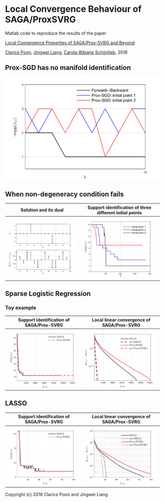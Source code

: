 # Local Convergence Behaviour of SAGA/ProxSVRG

Matlab code to reproduce the results of the paper

[Local Convergence Properties of SAGA/Prox-SVRG and Beyond](http://proceedings.mlr.press/v80/poon18a.html)

[Clarice Poon](https://cmhsp2.github.io/), [Jingwei Liang](https://jliang993.github.io/), [Carola-Bibiane Schönlieb](http://www.damtp.cam.ac.uk/user/cbs31/Home.html), 2018



## Prox-SGD has no manifold identification

![Prox-SGD has no identification](codes/Prox-SGD-no-identification/Supp-ProxSGD-LASSO.png)



## When non-degeneracy condition fails

Solution and its dual          |  Support identification of three different initial points
:-------------------------:|:-------------------------:
![ ](codes/ND-fails/ND-xsol-gsol-LASSO.png)  |  ![ ](codes/ND-fails/ND-supp(xk)-LASSO.png)



## Sparse Logistic Regression

### Toy example

Support identification of SAGA/Prox-SVRG          |  Local linear convergence of SAGA/Prox-SVRG
:-------------------------:|:-------------------------:
![ ](codes/Sparse-LogReg/toy_sagasvrg_slr_sk.png)  |  ![ ](codes/Sparse-LogReg/toy_sagasvrg_slr_objf.png)



## LASSO

Support identification of SAGA/Prox-SVRG          |  Local linear convergence of SAGA/Prox-SVRG
:-------------------------:|:-------------------------:
![ ](codes/LASSO/sagasvrg_lasso_gisette_sk.png)  |  ![ ](codes/LASSO/sagasvrg_lasso_gisette_objf.png)

Copyright (c) 2018 Clarice Poon and  Jingwei Liang
